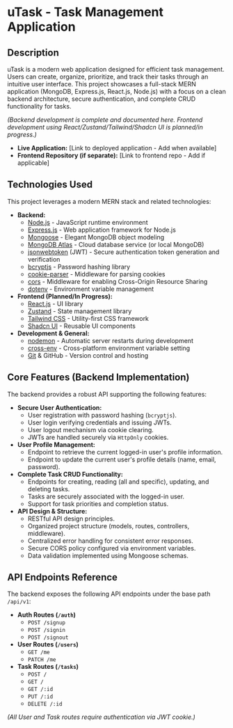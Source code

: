 # uTask - Task Management Application

## Description

uTask is a modern web application designed for efficient task management. Users can create, organize, prioritize, and track their tasks through an intuitive user interface. This project showcases a full-stack MERN application (MongoDB, Express.js, React.js, Node.js) with a focus on a clean backend architecture, secure authentication, and complete CRUD functionality for tasks.

_(Backend development is complete and documented here. Frontend development using React/Zustand/Tailwind/Shadcn UI is planned/in progress.)_

- **Live Application:** [Link to deployed application - Add when available]
- **Frontend Repository (if separate):** [Link to frontend repo - Add if applicable]

## Technologies Used

This project leverages a modern MERN stack and related technologies:

- **Backend:**
  - [Node.js](https://nodejs.org/) - JavaScript runtime environment
  - [Express.js](https://expressjs.com/) - Web application framework for Node.js
  - [Mongoose](https://mongoosejs.com/) - Elegant MongoDB object modeling
  - [MongoDB Atlas](https://www.mongodb.com/atlas/database) - Cloud database service (or local MongoDB)
  - [jsonwebtoken](https://jwt.io/) (JWT) - Secure authentication token generation and verification
  - [bcryptjs](https://www.npmjs.com/package/bcryptjs) - Password hashing library
  - [cookie-parser](https://www.npmjs.com/package/cookie-parser) - Middleware for parsing cookies
  - [cors](https://www.npmjs.com/package/cors) - Middleware for enabling Cross-Origin Resource Sharing
  - [dotenv](https://www.npmjs.com/package/dotenv) - Environment variable management
- **Frontend (Planned/In Progress):**
  - [React.js](https://react.dev/) - UI library
  - [Zustand](https://zustand-drehmoment.vercel.app/) - State management library
  - [Tailwind CSS](https://tailwindcss.com/) - Utility-first CSS framework
  - [Shadcn UI](https://ui.shadcn.com/) - Reusable UI components
- **Development & General:**
  - [nodemon](https://nodemon.io/) - Automatic server restarts during development
  - [cross-env](https://www.npmjs.com/package/cross-env) - Cross-platform environment variable setting
  - [Git](https://git-scm.com/) & GitHub - Version control and hosting

## Core Features (Backend Implementation)

The backend provides a robust API supporting the following features:

- **Secure User Authentication:**
  - User registration with password hashing (`bcryptjs`).
  - User login verifying credentials and issuing JWTs.
  - User logout mechanism via cookie clearing.
  - JWTs are handled securely via `HttpOnly` cookies.
- **User Profile Management:**
  - Endpoint to retrieve the current logged-in user's profile information.
  - Endpoint to update the current user's profile details (name, email, password).
- **Complete Task CRUD Functionality:**
  - Endpoints for creating, reading (all and specific), updating, and deleting tasks.
  - Tasks are securely associated with the logged-in user.
  - Support for task priorities and completion status.
- **API Design & Structure:**
  - RESTful API design principles.
  - Organized project structure (models, routes, controllers, middleware).
  - Centralized error handling for consistent error responses.
  - Secure CORS policy configured via environment variables.
  - Data validation implemented using Mongoose schemas.

## API Endpoints Reference

The backend exposes the following API endpoints under the base path `/api/v1`:

- **Auth Routes (`/auth`)**
  - `POST /signup`
  - `POST /signin`
  - `POST /signout`
- **User Routes (`/users`)**
  - `GET /me`
  - `PATCH /me`
- **Task Routes (`/tasks`)**
  - `POST /`
  - `GET /`
  - `GET /:id`
  - `PUT /:id`
  - `DELETE /:id`

_(All User and Task routes require authentication via JWT cookie.)_
